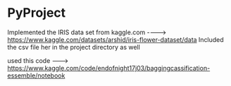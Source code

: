 # PyProject
Implemented the IRIS data set from kaggle.com ----> https://www.kaggle.com/datasets/arshid/iris-flower-dataset/data
Included the csv file her in the project directory as well

used this code ---> https://www.kaggle.com/code/endofnight17j03/baggingcassification-essemble/notebook
